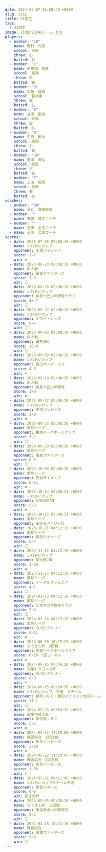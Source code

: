 ```yaml
---
date: 2024-02-07 10:58:40 +0900
slug: 31ki
title: 31期生
tags:
  - 31期生
image: /img/2024aチーム.jpg
players:
  - number: "10"
    name: 野村　光辰
    school: 高嶺
    threw: 右
    batted: 右
  - number: "1"
    name: 伊豫田　爽真
    school: 高嶺
    threw: 右
    batted: 右
  - number: "3"
    name: 加藤　成真
    school: 若林東
    threw: 右
    batted: 左
  - number: "0"
    name: 谷澤　聖也
    school: 高嶺
    threw: 右
    batted: 右
  - number: "6"
    name: 中原　歓太
    school: 高嶺
    threw: 右
    batted: 右
  - number: "16"
    name: 野海　真弘
    school: 北野
    threw: 右
    batted: 右
  - number: "7"
    name: 三浦　颯馬
    school: 高嶺
    threw: 右
    batted: 右
coaches:
  - number: "30"
    name: 金丸　雅俊監督
  - number: ""
    name: 真崎　博文コーチ
  - number: ""
    name: 吉田　圭志コーチ
  - name: 石川　仁志コーチ
scores:
  - date: 2023-07-08 02:08:18 +0000
    name: ふれあいカップ
    opponent: 水源パイレーツ
    score: 1-7
    win: ✖
  - date: 2023-08-20 02:08:19 +0000
    name: 新人戦
    opponent: 逢妻ファイターズ
    score: 7-3
    win: 〇
  - date: 2023-08-26 02:08:19 +0000
    name: ふれあいカップ
    opponent: 保見ケ丘少年野球クラブ
    score: 8x-7
    win: 〇
  - date: 2023-08-27 02:08:19 +0000
    name: ふれあいカップ
    opponent: ホワイトレッズ
    score: 8-4
    win: 〇
  - date: 2023-09-03 02:08:19 +0000
    name: 新人戦
    opponent: 竜神JBC
    score: 10-0
    win: 〇
  - date: 2023-09-09 02:08:19 +0000
    name: ふれあいカップ
    opponent: 豊田サンボーイズ
    score: 4-6
    win: ✖
  - date: 2023-09-10 02:08:20 +0000
    name: 新人戦
    opponent: 保見ケ丘少年野球
    score: 1-8
    win: ✖
  - date: 2023-09-17 02:08:20 +0000
    name: ふれあいカップ
    opponent: 矢作バンビーズ
    score: 1-9
    win: ✖
  - date: 2023-09-23 02:08:20 +0000
    name: 愛球リーグ
    opponent: 亀城ベースボールクラブ
    score: 3-2
    win: 〇
  - date: 2023-09-30 02:08:20 +0000
    name: 愛球リーグ
    opponent: 高取ファイターズ
    score: 8-5
    win: 〇
  - date: 2023-10-08 02:08:20 +0000
    name: 愛球リーグ
    opponent: 安城ライオンズ
    score: 6-11
    win: ✖
  - date: 2023-10-14 02:08:21 +0000
    name: ふれあいカップ
    opponent: 岡崎JAPAN
    score: 5-8
    win: ✖
  - date: 2023-10-15 02:08:21 +0000
    name: 愛球リーグ
    opponent: 来迎寺アイリーズ
  - date: 2023-10-21 04:12:19 +0000
    name: 愛球リーグ
    opponent: 碧南ライナーズ
    score: 6-4
    win: 〇
  - date: 2023-11-12 04:12:19 +0000
    name: ふれあいカップ
    opponent: 崇化館JBC
    score: 1-10
    win: ✖
  - date: 2023-11-25 04:12:19 +0000
    name: 愛球リーグ
    opponent: イーグルスジュニア
    score: 4-1
    win: 〇
  - date: 2024-01-13 04:12:19 +0000
    name: 愛球リーグ
    opponent: 二本木少年野球クラブ
    score: 7-0
    win: 〇
  - date: 2024-01-14 04:12:19 +0000
    name: 愛球リーグ
    opponent: 今川ビクトリー
    score: 0-11
    win: ✖
  - date: 2024-06-30 16:17:29 +0900
    name: ろうきん杯　3回戦
    opponent: 弥富ベースボールクラブ
    score: 0-10　3回コールド
    win: ✖
  - date: 2024-06-16 07:46:26 +0000
    name: 双葉ドラゴンズ杯
    opponent: 今川ビクトリー
    score: 8-9
    win: ✖
  - date: 2024-06-15 09:28:39 +0000
    name: ふれあいカップ　予選　Ａチーム
    opponent: 藤岡ＪＢＣ・豊田スピリッツ合同チーム
    score: 11-1
    win: 〇
  - date: 2024-05-26 09:59:32 +0000
    name: 夏季中日大会
    opponent: 崇化館ＪＢＣ
    score: 3-5
    win: ✖
  - date: 2024-05-12 11:18:00 +0000
    name: 練習試合　1試合目
    opponent: 矢作バンビーズ
    score: 2-10
    win: ✖
  - date: 2024-05-12 11:19:47 +0000
    name: 練習試合　2試合目
    opponent: 矢作バンビーズ
    score: 1-16
    win: ✖
  - date: 2024-05-11 09:11:45 +0000
    name: ふれあいカップＡチーム予選
    opponent: 南部スターズ
    score: 0-0
    win: 引き分け
  - date: 2024-05-05 09:28:18 +0000
    name: ろうきん杯　２回戦
    opponent: 東海清水少年野球団
    score: 9-2
    win: 〇
  - date: 2024-04-28 14:13:16 +0000
    name: 練習試合
    opponent: 高橋ファイターズ
    score: 9-5
    win: 〇
---
```

